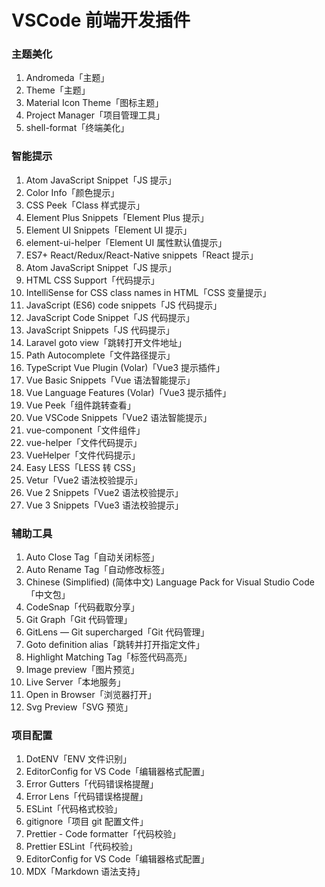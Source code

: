 # VSCode 前端开发插件

### 主题美化

1. Andromeda「主题」
2. Theme「主题」
3. Material Icon Theme「图标主题」
4. Project Manager「项目管理工具」
5. shell-format「终端美化」

### 智能提示

1. Atom JavaScript Snippet「JS 提示」
2. Color Info「颜色提示」
3. CSS Peek「Class 样式提示」
4. Element Plus Snippets「Element Plus 提示」
5. Element UI Snippets「Element UI 提示」
6. element-ui-helper「Element UI 属性默认值提示」
7. ES7+ React/Redux/React-Native snippets「React 提示」
8. Atom JavaScript Snippet「JS 提示」
9. HTML CSS Support「代码提示」
10. IntelliSense for CSS class names in HTML「CSS 变量提示」
11. JavaScript (ES6) code snippets「JS 代码提示」
12. JavaScript Code Snippet「JS 代码提示」
13. JavaScript Snippets「JS 代码提示」
14. Laravel goto view「跳转打开文件地址」
15. Path Autocomplete「文件路径提示」
16. TypeScript Vue Plugin (Volar)「Vue3 提示插件」
17. Vue Basic Snippets「Vue 语法智能提示」
18. Vue Language Features (Volar)「Vue3 提示插件」
19. Vue Peek「组件跳转查看」
20. Vue VSCode Snippets「Vue2 语法智能提示」
21. vue-component「文件组件」
22. vue-helper「文件代码提示」
23. VueHelper「文件代码提示」
24. Easy LESS「LESS 转 CSS」
25. Vetur「Vue2 语法校验提示」
26. Vue 2 Snippets「Vue2 语法校验提示」
27. Vue 3 Snippets「Vue3 语法校验提示」

### 辅助工具

1. Auto Close Tag「自动关闭标签」
2. Auto Rename Tag「自动修改标签」
3. Chinese (Simplified) (简体中文) Language Pack for Visual Studio Code「中文包」
4. CodeSnap「代码截取分享」
5. Git Graph「Git 代码管理」
6. GitLens — Git supercharged「Git 代码管理」
7. Goto definition alias「跳转并打开指定文件」
8. Highlight Matching Tag「标签代码高亮」
9. Image preview「图片预览」
10. Live Server「本地服务」
11. Open in Browser「浏览器打开」
12. Svg Preview「SVG 预览」

### 项目配置

1. DotENV「ENV 文件识别」
2. EditorConfig for VS Code「编辑器格式配置」
3. Error Gutters「代码错误格提醒」
4. Error Lens「代码错误格提醒」
5. ESLint「代码格式校验」
6. gitignore「项目 git 配置文件」
7. Prettier - Code formatter「代码校验」
8. Prettier ESLint「代码校验」
9. EditorConfig for VS Code「编辑器格式配置」
10. MDX「Markdown 语法支持」
